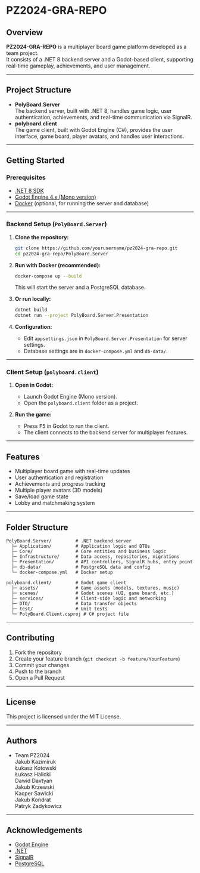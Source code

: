 # PZ2024-GRA-REPO

## Overview

**PZ2024-GRA-REPO** is a multiplayer board game platform developed as a team project.  
It consists of a .NET 8 backend server and a Godot-based client, supporting real-time gameplay, achievements, and user management.

---

## Project Structure

- **PolyBoard.Server**  
  The backend server, built with .NET 8, handles game logic, user authentication, achievements, and real-time communication via SignalR.
- **polyboard.client**  
  The game client, built with Godot Engine (C#), provides the user interface, game board, player avatars, and handles user interactions.

---

## Getting Started

### Prerequisites

- [.NET 8 SDK](https://dotnet.microsoft.com/download)
- [Godot Engine 4.x (Mono version)](https://godotengine.org/download)
- [Docker](https://www.docker.com/) (optional, for running the server and database)

---

### Backend Setup (`PolyBoard.Server`)

1. **Clone the repository:**
    ```sh
    git clone https://github.com/yourusername/pz2024-gra-repo.git
    cd pz2024-gra-repo/PolyBoard.Server
    ```

2. **Run with Docker (recommended):**
    ```sh
    docker-compose up --build
    ```
    This will start the server and a PostgreSQL database.

3. **Or run locally:**
    ```sh
    dotnet build
    dotnet run --project PolyBoard.Server.Presentation
    ```

4. **Configuration:**
    - Edit `appsettings.json` in `PolyBoard.Server.Presentation` for server settings.
    - Database settings are in `docker-compose.yml` and `db-data/`.

---

### Client Setup (`polyboard.client`)

1. **Open in Godot:**
    - Launch Godot Engine (Mono version).
    - Open the `polyboard.client` folder as a project.

2. **Run the game:**
    - Press <kbd>F5</kbd> in Godot to run the client.
    - The client connects to the backend server for multiplayer features.

---

## Features

- Multiplayer board game with real-time updates
- User authentication and registration
- Achievements and progress tracking
- Multiple player avatars (3D models)
- Save/load game state
- Lobby and matchmaking system

---

## Folder Structure

```
PolyBoard.Server/         # .NET backend server
  ├─ Application/         # Application logic and DTOs
  ├─ Core/                # Core entities and business logic
  ├─ Infrastructure/      # Data access, repositories, migrations
  ├─ Presentation/        # API controllers, SignalR hubs, entry point
  ├─ db-data/             # PostgreSQL data and config
  └─ docker-compose.yml   # Docker setup

polyboard.client/         # Godot game client
  ├─ assets/              # Game assets (models, textures, music)
  ├─ scenes/              # Godot scenes (UI, game board, etc.)
  ├─ services/            # Client-side logic and networking
  ├─ DTO/                 # Data transfer objects
  ├─ test/                # Unit tests
  └─ PolyBoard.Client.csproj # C# project file
```

---

## Contributing

1. Fork the repository
2. Create your feature branch (`git checkout -b feature/YourFeature`)
3. Commit your changes
4. Push to the branch
5. Open a Pull Request

---

## License

This project is licensed under the MIT License.

---

## Authors

- Team PZ2024  
  Jakub Kazimiruk  
  Łukasz Kotowski  
  Łukasz Halicki  
  Dawid Davtyan  
  Jakub Krzewski  
  Kacper Sawicki  
  Jakub Kondrat  
  Patryk Zadykowicz  
---

## Acknowledgements

- [Godot Engine](https://godotengine.org/)
- [.NET](https://dotnet.microsoft.com/)
- [SignalR](https://learn.microsoft.com/aspnet/core/signalr/introduction)
- [PostgreSQL](https://www.postgresql.org/)
